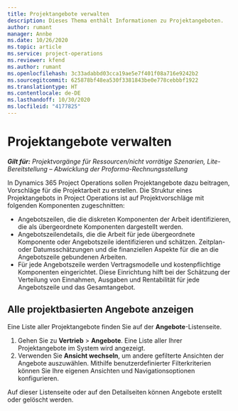 ```yaml
---
title: Projektangebote verwalten
description: Dieses Thema enthält Informationen zu Projektangeboten.
author: rumant
manager: Annbe
ms.date: 10/26/2020
ms.topic: article
ms.service: project-operations
ms.reviewer: kfend
ms.author: rumant
ms.openlocfilehash: 3c33adabbd03cca19ae5e7f401f08a716e9242b2
ms.sourcegitcommit: 625878bf48ea530f3381843be0e778cebbbf1922
ms.translationtype: HT
ms.contentlocale: de-DE
ms.lasthandoff: 10/30/2020
ms.locfileid: "4177825"
---
```

# <a name="manage-project-quotes"></a>Projektangebote verwalten

_**Gilt für:** Projektvorgänge für Ressourcen/nicht vorrätige Szenarien, Lite-Bereitstellung – Abwicklung der Proforma-Rechnungsstellung_

In Dynamics 365 Project Operations sollen Projektangebote dazu beitragen, Vorschläge für die Projektarbeit zu erstellen. Die Struktur eines Projektangebots in Project Operations ist auf Projektvorschläge mit folgenden Komponenten zugeschnitten:

  - Angebotszeilen, die die diskreten Komponenten der Arbeit identifizieren, die als übergeordnete Komponenten dargestellt werden.
  - Angebotszeilendetails, die die Arbeit für jede übergeordnete Komponente oder Angebotszeile identifizieren und schätzen. Zeitplan- oder Datumsschätzungen und die finanziellen Aspekte für die an die Angebotszeile gebundenen Arbeiten.
  - Für jede Angebotszeile werden Vertragsmodelle und kostenpflichtige Komponenten eingerichtet. Diese Einrichtung hilft bei der Schätzung der Verteilung von Einnahmen, Ausgaben und Rentabilität für jede Angebotszeile und das Gesamtangebot.

## <a name="view-all-project-based-quotes"></a>Alle projektbasierten Angebote anzeigen

Eine Liste aller Projektangebote finden Sie auf der **Angebote**-Listenseite. 

1. Gehen Sie zu **Vertrieb** > **Angebote**. Eine Liste aller Ihrer Projektangebote im System wird angezeigt. 
2. Verwenden Sie **Ansicht wechseln**, um andere gefilterte Ansichten der Angebote auszuwählen. Mithilfe benutzerdefinierter Filterkriterien können Sie Ihre eigenen Ansichten und Navigationsoptionen konfigurieren.

Auf dieser Listenseite oder auf den Detailseiten können Angebote erstellt oder gelöscht werden.
